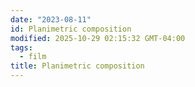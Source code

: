 ```yaml
---
date: "2023-08-11"
id: Planimetric composition
modified: 2025-10-29 02:15:32 GMT-04:00
tags:
  - film
title: Planimetric composition
---
```

